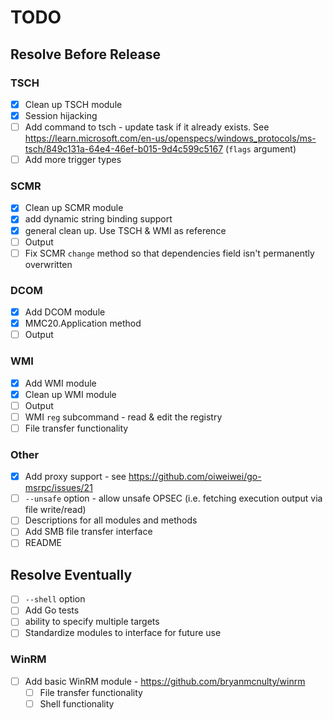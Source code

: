# TODO

## Resolve Before Release

### TSCH

- [X] Clean up TSCH module
- [X] Session hijacking
- [ ] Add command to tsch - update task if it already exists. See https://learn.microsoft.com/en-us/openspecs/windows_protocols/ms-tsch/849c131a-64e4-46ef-b015-9d4c599c5167 (`flags` argument)
- [ ] Add more trigger types

### SCMR

- [X] Clean up SCMR module 
- [X] add dynamic string binding support
- [X] general clean up. Use TSCH & WMI as reference
- [ ] Output
- [ ] Fix SCMR `change` method so that dependencies field isn't permanently overwritten

### DCOM

- [X] Add DCOM module
- [X] MMC20.Application method
- [ ] Output

### WMI

- [X] Add WMI module
- [X] Clean up WMI module
- [ ] Output
- [ ] WMI `reg` subcommand - read & edit the registry
- [ ] File transfer functionality

### Other

- [X] Add proxy support - see https://github.com/oiweiwei/go-msrpc/issues/21
- [ ] `--unsafe` option - allow unsafe OPSEC (i.e. fetching execution output via file write/read)
- [ ] Descriptions for all modules and methods
- [ ] Add SMB file transfer interface
- [ ] README

## Resolve Eventually

- [ ] `--shell` option
- [ ] Add Go tests
- [ ] ability to specify multiple targets
- [ ] Standardize modules to interface for future use

### WinRM

- [ ] Add basic WinRM module - https://github.com/bryanmcnulty/winrm
    - [ ] File transfer functionality
    - [ ] Shell functionality